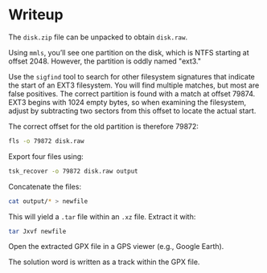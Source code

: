 # Writeup

The `disk.zip` file can be unpacked to obtain `disk.raw`.

Using `mmls`, you’ll see one partition on the disk, which is NTFS starting at offset 2048. However, the partition is oddly named "ext3."

Use the `sigfind` tool to search for other filesystem signatures that indicate the start of an EXT3 filesystem. You will find multiple matches, but most are false positives. The correct partition is found with a match at offset 79874. EXT3 begins with 1024 empty bytes, so when examining the filesystem, adjust by subtracting two sectors from this offset to locate the actual start.

The correct offset for the old partition is therefore 79872:

```bash
fls -o 79872 disk.raw
```

Export four files using:

```bash
tsk_recover -o 79872 disk.raw output
```

Concatenate the files:

```bash
cat output/* > newfile
```

This will yield a `.tar` file within an `.xz` file. Extract it with:

```bash
tar Jxvf newfile
```

Open the extracted GPX file in a GPS viewer (e.g., Google Earth).

The solution word is written as a track within the GPX file.
